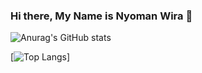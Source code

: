 ### Hi there, My Name is Nyoman Wira 👋

![Anurag's GitHub stats](https://github-readme-stats.vercel.app/api?username=novva6903&show_icons=true&theme=transparent)

[![Top Langs](https://github-readme-stats.vercel.app/api/top-langs/?username=novva6903&layout=compact)]

<!--
**Novva6903/Novva6903** is a ✨ _special_ ✨ repository because its `README.md` (this file) appears on your GitHub profile.

Here are some ideas to get you started:

- 🔭 I’m currently working on ...
- 🌱 I’m currently learning ...
- 👯 I’m looking to collaborate on ...
- 🤔 I’m looking for help with ...
- 💬 Ask me about ...
- 📫 How to reach me: ...
- 😄 Pronouns: ...
- ⚡ Fun fact: ...
-->
